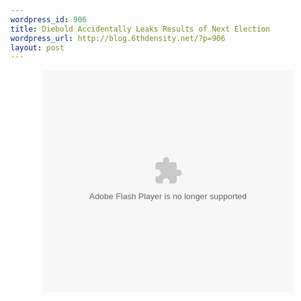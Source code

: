 ```yaml
--- 
wordpress_id: 906
title: Diebold Accidentally Leaks Results of Next Election
wordpress_url: http://blog.6thdensity.net/?p=906
layout: post
---
```

<p><div align=center><embed src="http://www.theonion.com/content/themes/common/assets/videoplayer/flvplayer.swf" type="application/x-shockwave-flash" allowScriptAccess="always" wmode="transparent" width="400" height="355" flashvars="file=http://www.theonion.com/content/xml/74800/video&autostart=false&image=http://www.theonion.com/content/files/images/DIEBOLD_article.jpg&bufferlength=3&embedded=true&title=Diebold%20Accidentally%20Leaks%20Results%20Of%202008%20Election%20Early"></embed></div></p>
